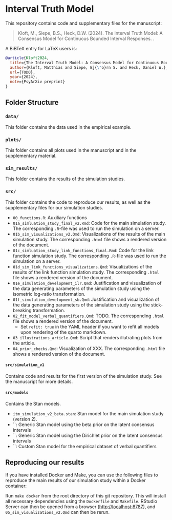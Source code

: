 # Interval Truth Model

This repository contains code and supplementary files for the manuscript:

> Kloft, M.,  Siepe, B.S., Heck, D.W. (2024). The Interval Truth Model: A Consensus Model for Continuous Bounded Interval Responses. <TODO ADD LINK>.

A BiBTeX entry for LaTeX users is:

```BibTeX
@article{Kloft2024,
  title={The Interval Truth Model: A Consensus Model for Continuous Bounded Interval Responses},
  author={Kloft, Matthias and Siepe, Bj{\"o}rn S. and Heck, Daniel W.},
  url={TODO},
  year={2024},
  note={PsyArXiv preprint}
}
``` 



## Folder Structure
### `data/`

This folder contains the data used in the empirical example.


### `plots/`

This folder contains all plots used in the manuscript and in the supplementary material.

### `sim_results/`

This folder contains the results of the simulation studies. 

### `src/`

This folder contains the code to reproduce our results, as well as the supplementary files for our simulation studies. 

- `00_functions.R`: Auxiliary functions
- `01a_simluation_study_final_v2.Rmd`: Code for the main simulation study. The corresponding `.R`-file was used to run the simulation on a server.
- `01b_sim_visualizations_v2.Qmd`: Visualizations of the results of the main simulation study. The corresponding `.html` file shows a rendered version of the document.
- `01c_simluation_study_link_functions_final.Rmd`: Code for the link function simulation study. The corresponding `.R`-file was used to run the simulation on a server.
- `01d_sim_link_functions_visualizations.Qmd`: Visualizations of the results of the link function simulation study. The corresponding `.html` file shows a rendered version of the document.
- `01e_simulation_development_ilr.Qmd`: Justification and visualization of the data generating parameters of the simulation study using the isometric log-ratio transformation. 
- `01f_simulation_development_sb.Qmd`: Justification and visualization of the data generating parameters of the simulation study using the stick-breaking transformation.
- `02_fit_model_verbal_quantifiers.Qmd`: TODO. The corresponding `.html` file shows a rendered version of the document.
	- Set `refit: true` in the YAML header if you want to refit all models upon rendering of the quarto markdown.
- `03_illustrations_article.Qmd`: Script that renders illutrating plots from the article.
- `04_prior_checks.Qmd`: Visualization of XXX. The corresponding `.html` file shows a rendered version of the document.


#### `src/simulation_v1`
Contains code and results for the first version of the simulation study. See the manuscript for more details. 

#### `src/models`
Contains the Stan models.

- `itm_simulation_v2_beta.stan`: Stan model for the main simulation study (version 2).
- ``: Generic Stan model using the beta prior on the latent consensus intervals
- ``: Generic Stan model using the Dirichlet prior on the latent consensus intervals
- ``: Custom Stan model for the empirical dataset of verbal quantifiers


## Reproducing our results

If you have installed Docker and Make, you can use the following files to reproduce the main results of our simulation study within a Docker container:

Run `make docker` from the root directory of this git repository. This will install all necessary
dependencies using the `Dockerfile` and `Makefile`. RStudio Server can then be opened from a browser
(<http://localhost:8787>), and `05_sim_visualizations_v2.Qmd` can then be rerun.






